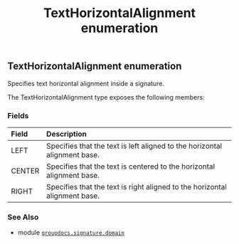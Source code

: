 ﻿---
title: TextHorizontalAlignment enumeration
second_title: GroupDocs.Signature for Python via .NET API References
description: 
type: docs
url: /python-net/groupdocs.signature.domain/texthorizontalalignment/
is_root: false
weight: 780
---

## TextHorizontalAlignment enumeration

Specifies text horizontal alignment inside a signature.



The TextHorizontalAlignment type exposes the following members:

### Fields
| Field | Description |
| :- | :- |
| LEFT | Specifies that the text is left aligned to the horizontal alignment base. |
| CENTER | Specifies that the text is centered to the horizontal alignment base. |
| RIGHT | Specifies that the text is right aligned to the horizontal alignment base. |



### See Also
* module [`groupdocs.signature.domain`](..)
